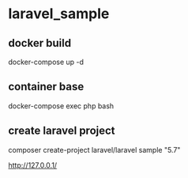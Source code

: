 # laravel_sample

## docker build
docker-compose up -d

## container base
docker-compose exec php bash

## create laravel project
composer create-project laravel/laravel sample "5.7"


http://127.0.0.1/

